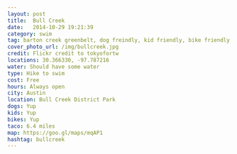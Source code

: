 ```yaml
---
layout: post
title:  Bull Creek
date:   2014-10-29 19:21:39
category: swim
tag: barton creek greenbelt, dog freindly, kid friendly, bike friendly
cover_photo_url: /img/bullcreek.jpg
credit: Flickr credit to tokyofortw
locations: 30.366330, -97.787216
water: Should have some water
type: Hike to swim 
cost: Free
hours: Always open
city: Austin
location: Bull Creek District Park
dogs: Yup
kids: Yup
bikes: Yup
taco: 6.4 miles
map: https://goo.gl/maps/mqAP1
hashtag: bullcreek
---
```



